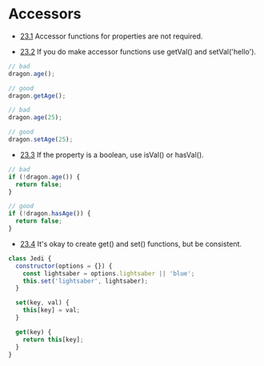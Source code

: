 # Accessors

- [23.1](#23.1) <a name='23.1'></a> Accessor functions for properties are not required.


- [23.2](#23.2) <a name='23.2'></a> If you do make accessor functions use getVal() and setVal('hello').

```javascript
// bad
dragon.age();

// good
dragon.getAge();

// bad
dragon.age(25);

// good
dragon.setAge(25);
```


- [23.3](#23.3) <a name='23.3'></a> If the property is a boolean, use isVal() or hasVal().

```javascript
// bad
if (!dragon.age()) {
  return false;
}

// good
if (!dragon.hasAge()) {
  return false;
}
```


- [23.4](#23.4) <a name='23.4'></a> It's okay to create get() and set() functions, but be consistent.

```javascript
class Jedi {
  constructor(options = {}) {
    const lightsaber = options.lightsaber || 'blue';
    this.set('lightsaber', lightsaber);
  }

  set(key, val) {
    this[key] = val;
  }

  get(key) {
    return this[key];
  }
}
```
